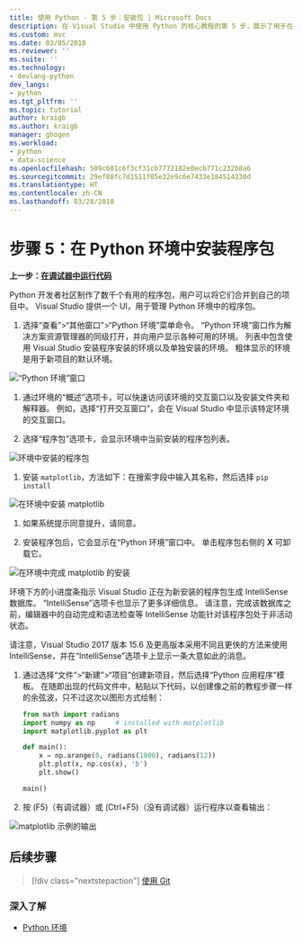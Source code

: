 ```yaml
---
title: 使用 Python - 第 5 步：安装包 | Microsoft Docs
description: 在 Visual Studio 中使用 Python 的核心教程的第 5 步，展示了用于在 Python 环境中管理包的 Visual Studio 功能。
ms.custom: mvc
ms.date: 03/05/2018
ms.reviewer: ''
ms.suite: ''
ms.technology:
- devlang-python
dev_langs:
- python
ms.tgt_pltfrm: ''
ms.topic: tutorial
author: kraigb
ms.author: kraigb
manager: ghogen
ms.workload:
- python
- data-science
ms.openlocfilehash: 509c601c6f3cf31cb7772182e0ecb771c232b8a6
ms.sourcegitcommit: 29ef88fc7d1511f05e32e9c6e7433e184514330d
ms.translationtype: HT
ms.contentlocale: zh-CN
ms.lasthandoff: 03/28/2018
---
```

# <a name="step-5-installing-packages-in-your-python-environment"></a>步骤 5：在 Python 环境中安装程序包

**上一步：[在调试器中运行代码](tutorial-working-with-python-in-visual-studio-step-04-debugging.md)**

Python 开发者社区制作了数千个有用的程序包，用户可以将它们合并到自己的项目中。 Visual Studio 提供一个 UI，用于管理 Python 环境中的程序包。

1. 选择“查看”>“其他窗口”>“Python 环境”菜单命令。 “Python 环境”窗口作为解决方案资源管理器的同级打开，并向用户显示各种可用的环境。 列表中包含使用 Visual Studio 安装程序安装的环境以及单独安装的环境。 粗体显示的环境是用于新项目的默认环境。

  ![“Python 环境”窗口](media/environments-default-view-blue.png)

1. 通过环境的“概述”选项卡，可以快速访问该环境的交互窗口以及安装文件夹和解释器。 例如，选择“打开交互窗口”，会在 Visual Studio 中显示该特定环境的交互窗口。

1. 选择“程序包”选项卡，会显示环境中当前安装的程序包列表。

  ![环境中安装的程序包](media/environments-installed-packages-blue.png)

1. 安装 `matplotlib`，方法如下：在搜索字段中输入其名称，然后选择 `pip install`

  ![在环境中安装 matplotlib](media/environments-add-matplotlib1.png)

1. 如果系统提示同意提升，请同意。

1. 安装程序包后，它会显示在“Python 环境”窗口中。 单击程序包右侧的 **X** 可卸载它。

  ![在环境中完成 matplotlib 的安装](media/environments-add-matplotlib2.png)

  环境下方的小进度条指示 Visual Studio 正在为新安装的程序包生成 IntelliSense 数据库。 “IntelliSense”选项卡也显示了更多详细信息。 请注意，完成该数据库之前，编辑器中的自动完成和语法检查等 IntelliSense 功能针对该程序包处于非活动状态。

  请注意，Visual Studio 2017 版本 15.6 及更高版本采用不同且更快的方法来使用 IntelliSense，并在“IntelliSense”选项卡上显示一条大意如此的消息。

1. 通过选择“文件”>“新建”>“项目”创建新项目，然后选择“Python 应用程序”模板。 在随即出现的代码文件中，粘贴以下代码，以创建像之前的教程步骤一样的余弦波，只不过这次以图形方式绘制：

    ```python
    from math import radians
    import numpy as np     # installed with matplotlib
    import matplotlib.pyplot as plt

    def main():
        x = np.arange(0, radians(1800), radians(12))
        plt.plot(x, np.cos(x), 'b')
        plt.show()

    main()
    ```

1. 按 (F5)（有调试器）或 (Ctrl+F5)（没有调试器）运行程序以查看输出：

  ![matplotlib 示例的输出](media/environments-add-matplotlib3.png)

## <a name="next-steps"></a>后续步骤

> [!div class="nextstepaction"]
> [使用 Git](tutorial-working-with-python-in-visual-studio-step-06-working-with-git.md)

### <a name="going-deeper"></a>深入了解

- [Python 环境](managing-python-environments-in-visual-studio.md)
